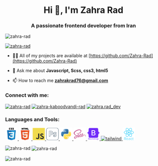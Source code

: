 <h1 align="center">Hi 👋, I'm Zahra Rad</h1>
<h3 align="center">A passionate frontend developer from Iran</h3>

<p align="left"> <img src="https://komarev.com/ghpvc/?username=zahra-rad&label=Profile%20views&color=0e75b6&style=flat" alt="zahra-rad" /> </p>

<p align="left"> <a href="https://github.com/ryo-ma/github-profile-trophy"><img src="https://github-profile-trophy.vercel.app/?username=zahra-rad" alt="zahra-rad" /></a> </p>

- 👨‍💻 All of my projects are available at [https://github.com/Zahra-Rad](https://github.com/Zahra-Rad)

- 💬 Ask me about **Javascript, Scss, css3, html5**

- 📫 How to reach me **zahrakrad76@gmail.com**

<h3 align="left">Connect with me:</h3>
<p align="left">
<a href="https://codepen.io/zahra-rad" target="blank"><img align="center" src="https://raw.githubusercontent.com/rahuldkjain/github-profile-readme-generator/master/src/images/icons/Social/codepen.svg" alt="zahra-rad" height="30" width="40" /></a>
<a href="https://linkedin.com/in/zahra-kaboodvandi-rad" target="blank"><img align="center" src="https://raw.githubusercontent.com/rahuldkjain/github-profile-readme-generator/master/src/images/icons/Social/linked-in-alt.svg" alt="zahra-kaboodvandi-rad" height="30" width="40" /></a>
<a href="https://instagram.com/zahra.rad_dev" target="blank"><img align="center" src="https://raw.githubusercontent.com/rahuldkjain/github-profile-readme-generator/master/src/images/icons/Social/instagram.svg" alt="zahra.rad_dev" height="30" width="40" /></a>
</p>

<h3 align="left">Languages and Tools:</h3>
<p align="left"> <a href="https://www.w3schools.com/css/" target="_blank" rel="noreferrer"> <img src="https://raw.githubusercontent.com/devicons/devicon/master/icons/css3/css3-original-wordmark.svg" alt="css3" width="40" height="40"/> </a> <a href="https://www.w3.org/html/" target="_blank" rel="noreferrer"> <img src="https://raw.githubusercontent.com/devicons/devicon/master/icons/html5/html5-original-wordmark.svg" alt="html5" width="40" height="40"/> </a> <a href="https://developer.mozilla.org/en-US/docs/Web/JavaScript" target="_blank" rel="noreferrer"> <img src="https://raw.githubusercontent.com/devicons/devicon/master/icons/javascript/javascript-original.svg" alt="javascript" width="40" height="40"/> </a> <a href="https://www.photoshop.com/en" target="_blank" rel="noreferrer"> <img src="https://raw.githubusercontent.com/devicons/devicon/master/icons/photoshop/photoshop-line.svg" alt="photoshop" width="40" height="40"/> </a> <a href="https://www.python.org" target="_blank" rel="noreferrer"> <img src="https://raw.githubusercontent.com/devicons/devicon/master/icons/python/python-original.svg" alt="python" width="40" height="40"/> </a> <a href="https://sass-lang.com" target="_blank" rel="noreferrer"> <img src="https://raw.githubusercontent.com/devicons/devicon/master/icons/sass/sass-original.svg" alt="sass" width="40" height="40"/> </a> <a href="https://getbootstrap.com" target="_blank" rel="noreferrer"> <img src="https://raw.githubusercontent.com/devicons/devicon/master/icons/bootstrap/bootstrap-plain-wordmark.svg" alt="bootstrap" width="40" height="40"/> </a> <a href="https://tailwindcss.com/" target="_blank" rel="noreferrer"> <img src="https://www.vectorlogo.zone/logos/tailwindcss/tailwindcss-icon.svg" alt="tailwind" width="40" height="40"/> </a> <a href="https://reactjs.org/" target="_blank" rel="noreferrer"> <img src="https://raw.githubusercontent.com/devicons/devicon/master/icons/react/react-original-wordmark.svg" alt="react" width="40" height="40"/> </a> </p>

<p><img align="left" src="https://github-readme-stats.vercel.app/api/top-langs?username=zahra-rad&show_icons=true&locale=en&layout=compact" alt="zahra-rad" /></p>

<p>&nbsp;<img align="center" src="https://github-readme-stats.vercel.app/api?username=zahra-rad&show_icons=true&locale=en" alt="zahra-rad" /></p>

<p><img align="center" src="https://github-readme-streak-stats.herokuapp.com/?user=zahra-rad&" alt="zahra-rad" /></p>
